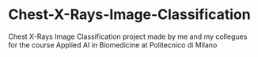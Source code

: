 # Chest-X-Rays-Image-Classification
Chest X-Rays Image Classification project made by me and my collegues for the course Applied AI in Biomedicine at Politecnico di Milano
